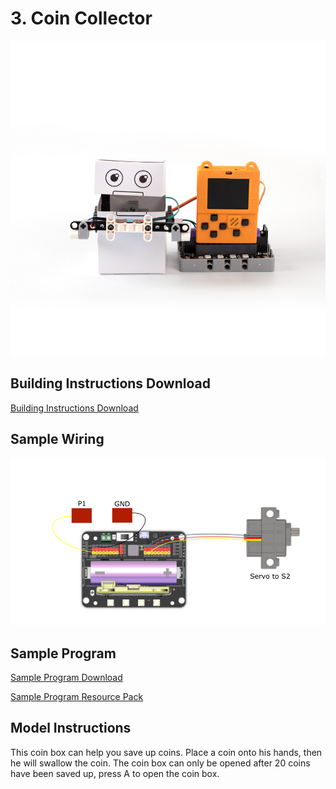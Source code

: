 # 3. Coin Collector

![](../../images/coin3.jpg)

## Building Instructions Download

[Building Instructions Download](https://drive.google.com/drive/folders/16T0mfS0QbxXfHf4GvNz62Xd2x8dvOq4m?usp=sharing)

## Sample Wiring

![](../../images/coin_wire.png)

## Sample Program

[Sample Program Download](https://makecode.com/_MFFLfW0RUKuX)

[Sample Program Resource Pack](https://bit.ly/AIHealthCareSetHex)

## Model Instructions

This coin box can help you save up coins. Place a coin onto his hands, then he will swallow the coin. The coin box can only be opened after 20 coins have been saved up, press A to open the coin box.
